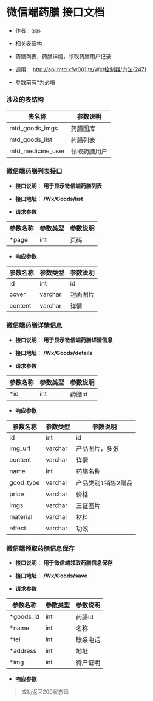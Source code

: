 # 微信端药膳 接口文档

+ 作者：qqs

+ 相关表结构

+ 药膳列表，药膳详情，领取药膳用户记录

+ 调用： http://api.mtd.kfw001.ts/Wx/控制器/方法(247)

+ 参数前有*为必填

### 涉及的表结构

|  表名称  |  参数说明 |
| --------- |  ------- |
| mtd_goods_imgs | 药膳图库 |
| mtd_goods_list | 药膳列表 |
| mtd_medicine_user | 领取药膳用户 |


### 微信端药膳列表接口

+ __接口说明__： __用于显示微信端药膳列表__

+ __接口地址__： __/Wx/Goods/list__

+ __请求参数__

|  参数名称  | 参数类型 | 参数说明 |
| --------- | -------- | ------- |
| *page | int | 页码 |

+ __响应参数__

|  参数名称  | 参数类型 | 参数说明 |
| --------- | -------- | ------- |
| id | int | id |
| cover | varchar | 封面图片 |
| content | varchar | 详情 |



### 微信端药膳详情信息

+ __接口说明__： __用于显示微信端药膳详情信息__

+ __接口地址__： __/Wx/Goods/details__

+ __请求参数__

|  参数名称  | 参数类型 | 参数说明 |
| --------- | -------- | ------- |
| *id | int | 药膳id |


+ __响应参数__

|  参数名称  | 参数类型 | 参数说明 |
| --------- | -------- | ------- |
| id | int | id |
| img_url | varchar | 产品图片，多张 |
| content | varchar | 详情 |
| name | int | 药膳名称 |
| good_type | varchar | 产品类别1销售2赠品 |
| price | varchar | 价格 |
| imgs | varchar | 三证图片 |
| material | varchar | 材料 |
| effect | varchar | 功效 |



### 微信端领取药膳信息保存

+ __接口说明__： __用于微信端领取药膳信息保存__

+ __接口地址__： __/Wx/Goods/save__

+ __请求参数__

|  参数名称  | 参数类型 | 参数说明 |
| --------- | -------- | ------- |
| *goods_id | int | 药膳id |
| *name | int | 名称 |
| *tel | int | 联系电话 |
| *address | int | 地址 |
| *img | int | 待产证明 |


+ __响应参数__

> 成功返回200状态码

